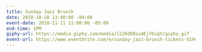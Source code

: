 ```yaml
---
title: Sunday Jazz Brunch
date: 2018-10-28 13:40:00 -04:00
event-date: 2018-11-11 11:00:00 -05:00
end-time: 1PM
giphy-url: https://media.giphy.com/media/l2JHZKNio4EjY6iqY/giphy.gif
event-url: https://www.eventbrite.com/e/sunday-jazz-brunch-tickets-51941266727
---
```



